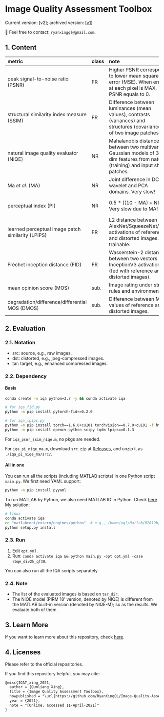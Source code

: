 # Image Quality Assessment Toolbox

Current version: [v2]; archived version: [[v1]](https://github.com/RyanXingQL/Image-Quality-Assessment-Toolbox/tree/1067537dab42509ef4b3cbd55c66a326a1d8dc7a)

:e-mail: Feel free to contact: `ryanxingql@gmail.com`.

## 1. Content

|metric|class|note|better|range|ref|platform|
|:-|:-|:-|:-|:-|:-|:-|
|peak signal-to-noise ratio (PSNR)|FR|Higher PSNR corresponds to lower mean squared error (MSE). When error at each pixel is MAX, PSNR equals to 0.|higher|[0, inf)|[[WIKI]](https://en.wikipedia.org/wiki/Peak_signal-to-noise_ratio)|MATLAB|
|structural similarity index measure (SSIM)|FR|Difference between luminances (mean values), contrasts (variances) and structures (covariances) of two image patches.|higher|(?, 1]|[[WIKI]](https://en.wikipedia.org/wiki/Structural_similarity)|MATLAB|
|natural image quality evaluator (NIQE)|NR|Mahalanobis distance between two multivariate Gaussian models of 36-dim features from natural (training) and input sharp patches.|lower|[0, ?)|[[MATLAB]](https://www.mathworks.com/help/images/ref/niqe.html) [[paper]](https://ieeexplore.ieee.org/document/6353522)|MATLAB|
|Ma *et al.* (MA)|NR|Joint difference in DCT, wavelet and PCA domains. Very slow!|higher|[0, 10]|[[official repo]](https://github.com/chaoma99/sr-metric) [[paper]](https://arxiv.org/abs/1612.05890)|MATLAB|
|perceptual index (PI)|NR|0.5 * ((10 - MA) + NIQE). Very slow due to MA!|lower|[0, ?)|[[official repo]](https://github.com/roimehrez/PIRM2018) [[paper]](https://arxiv.org/abs/1809.07517)|MATLAB|
|learned perceptual image patch similarity (LPIPS)|FR|L2 distance between AlexNet/SqueezeNet/VGG activations of reference and distorted images. trainable.|lower|[0, ?)|[[official repo]](https://github.com/richzhang/PerceptualSimilarity)|PYTORCH|
|Fréchet inception distance (FID)|FR|Wasserstein-2 distance between two vectors of InceptionV3 activations (fed with reference and distorted images).|lower|[0, ?)|[[official repo]](https://github.com/mseitzer/pytorch-fid) [[paper]](https://arxiv.org/abs/1706.08500)|PYTORCH|
|mean opinion score (MOS)|sub.|Image rating under strict rules and environment.|higher|[0, 100]|[[BT.500]](https://www.itu.int/rec/R-REC-BT.500/)|human|
|degradation/difference/differential MOS (DMOS)|sub.|Difference between MOS values of reference and distorted images.|lower|[0, 100]|[[src1]](https://ieeexplore.ieee.org/stamp/stamp.jsp?arnumber=762345)  [[src2]](https://videoclarity.com/PDF/WPUnderstandingJNDMOSPSNR.pdf)|human|

## 2. Evaluation

### 2.1. Notation

- src: source, e.g., raw images.
- dst: distorted, e.g., jpeg-compressed images.
- tar: target, e.g., enhanced compressed images.

### 2.2. Dependency

#### Basis

```bash
conda create -n iqa python=3.7 -y && conda activate iqa

# for iqa_fid.py
python -m pip install pytorch-fid==0.2.0

# for iqa_lpips.py
python -m pip install torch==1.6.0+cu101 torchvision==0.7.0+cu101 -f https://download.pytorch.org/whl/torch_stable.html
python -m pip install opencv-python scipy tqdm lpips==0.1.3
```

For `iqa_psnr_ssim_niqe.m`, no pkgs are needed.

For `iqa_pi_niqe_ma.m`, download `src.zip` at [Releases](https://github.com/RyanXingQL/Image-Quality-Assessment-Toolbox/releases), and unzip it as `./iqa_pi_niqe_ma/src/`.

#### All in one

You can run all the scripts (including MATLAB scripts) in one Python script `main.py`. We first need YAML support:

```bash
python -m pip install pyyaml
```

To run MATLAB by Python, we also need MATLAB IO in Python. Check [here](https://www.mathworks.com/help/matlab/matlab_external/get-started-with-matlab-engine-for-python.html). My solution:

```bash
# linux
conda activate iqa
cd "matlabroot/extern/engines/python"  # e.g., /home/xql/Matlab/R2019b/extern//engines/python
python setup.py install
```

### 2.3. Run

1. Edit `opt.yml`.
2. Run: `conda activate iqa && python main.py -opt opt.yml -case rbqe_div2k_qf30`.

You can also run all the IQA scripts separately.

### 2.4. Note

- The list of the evaluated images is based on `tar_dir`.
- The NIQE model (PIRM 18' version, denoted by NIQE) is different from the MATLAB built-in version (denoted by NIQE-M); so as the results. We evaluate both of them.

## 3. Learn More

If you want to learn more about this repository, check [here](https://github.com/RyanXingQL/Image-Quality-Assessment-Toolbox/wiki).

## 4. Licenses

Please refer to the official repositories.

If you find this repository helpful, you may cite:

```tex
@misc{IQAT_xing_2021,
  author = {Qunliang Xing},
  title = {Image Quality Assessment Toolbox},
  howpublished = "\url{https://github.com/RyanXingQL/Image-Quality-Assessment-Toolbox}",
  year = {2021}, 
  note = "[Online; accessed 11-April-2021]"
}
```
